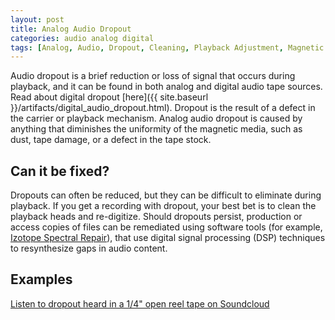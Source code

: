 ```yaml
---
layout: post
title: Analog Audio Dropout
categories: audio analog digital
tags: [Analog, Audio, Dropout, Cleaning, Playback Adjustment, Magnetic Tape, Open Reel Tape, Media Failure]
---
```


Audio dropout is a brief reduction or loss of signal that occurs during playback, and it can be found in both analog and digital audio tape sources. Read about digital dropout [here]({{ site.baseurl }}/artifacts/digital_audio_dropout.html). Dropout is the result of a defect in the carrier or playback mechanism. Analog audio dropout is caused by anything that diminishes the uniformity of the magnetic media, such as dust, tape damage, or a defect in the tape stock.

## Can it be fixed?

Dropouts can often be reduced, but they can be difficult to eliminate during playback. If you get a recording with dropout, your best bet is to clean the playback heads and re-digitize. Should dropouts persist, production or access copies of files can be remediated using software tools (for example, [Izotope Spectral Repair](http://help.izotope.com/docs/rx/pages/userguide_spectralrepair.htm)), that use digital signal processing (DSP) techniques to resynthesize gaps in audio content.

## Examples

[Listen to dropout heard in a 1/4" open reel tape on Soundcloud](https://soundcloud.com/av_artifact_atlas/analog-dropout-in-a-1-4-tape)
